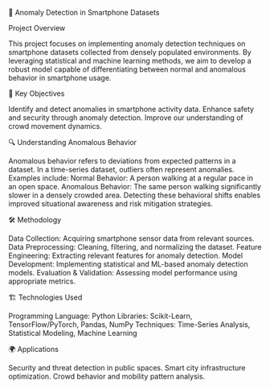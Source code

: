 📌 Anomaly Detection in Smartphone Datasets

Project Overview

This project focuses on implementing anomaly detection techniques on smartphone datasets collected from densely populated environments. By leveraging statistical and machine learning methods, we aim to develop a robust model capable of differentiating between normal and anomalous behavior in smartphone usage.

🎯 Key Objectives

Identify and detect anomalies in smartphone activity data.
Enhance safety and security through anomaly detection.
Improve our understanding of crowd movement dynamics.

🔍 Understanding Anomalous Behavior

Anomalous behavior refers to deviations from expected patterns in a dataset. In a time-series dataset, outliers often represent anomalies. Examples include:
Normal Behavior: A person walking at a regular pace in an open space.
Anomalous Behavior: The same person walking significantly slower in a densely crowded area.
Detecting these behavioral shifts enables improved situational awareness and risk mitigation strategies.

🛠️ Methodology

Data Collection: Acquiring smartphone sensor data from relevant sources.
Data Preprocessing: Cleaning, filtering, and normalizing the dataset.
Feature Engineering: Extracting relevant features for anomaly detection.
Model Development: Implementing statistical and ML-based anomaly detection models.
Evaluation & Validation: Assessing model performance using appropriate metrics.

🏗️ Technologies Used

Programming Language: Python
Libraries: Scikit-Learn, TensorFlow/PyTorch, Pandas, NumPy
Techniques: Time-Series Analysis, Statistical Modeling, Machine Learning

🌍 Applications

Security and threat detection in public spaces.
Smart city infrastructure optimization.
Crowd behavior and mobility pattern analysis.

